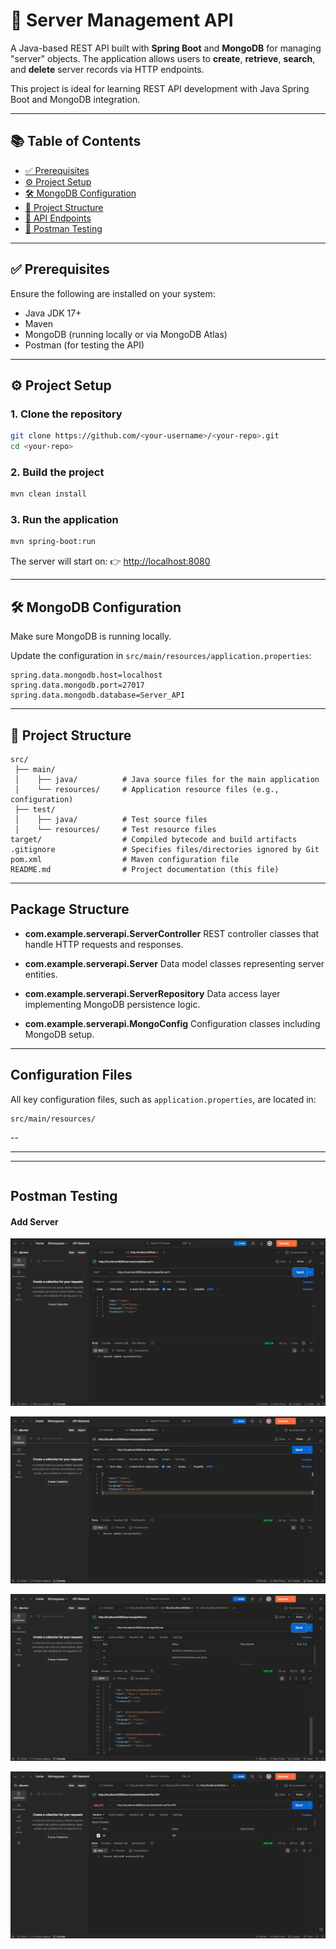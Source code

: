 
# 🚀 Server Management API

A Java-based REST API built with **Spring Boot** and **MongoDB** for managing "server" objects. The application allows users to **create**, **retrieve**, **search**, and **delete** server records via HTTP endpoints.

This project is ideal for learning REST API development with Java Spring Boot and MongoDB integration.

---

## 📚 Table of Contents

- [✅ Prerequisites](#-prerequisites)
- [⚙️ Project Setup](#️-project-setup)
- [🛠️ MongoDB Configuration](#️-mongodb-configuration)
- [📁 Project Structure](#-project-structure)
- [📡 API Endpoints](#-api-endpoints)
- [🧪 Postman Testing](#-postman-testing)

---

## ✅ Prerequisites

Ensure the following are installed on your system:

- Java JDK 17+
- Maven
- MongoDB (running locally or via MongoDB Atlas)
- Postman (for testing the API)

---

## ⚙️ Project Setup

### 1. Clone the repository

```bash
git clone https://github.com/<your-username>/<your-repo>.git
cd <your-repo>
````

### 2. Build the project

```bash
mvn clean install
```

### 3. Run the application

```bash
mvn spring-boot:run
```

The server will start on:
👉 [http://localhost:8080](http://localhost:8080)

---

## 🛠️ MongoDB Configuration

Make sure MongoDB is running locally.

Update the configuration in `src/main/resources/application.properties`:

```properties
spring.data.mongodb.host=localhost
spring.data.mongodb.port=27017
spring.data.mongodb.database=Server_API
```

---

## 📁 Project Structure

```
src/
 ├── main/
 │    ├── java/          # Java source files for the main application
 │    └── resources/     # Application resource files (e.g., configuration)
 ├── test/
 │    ├── java/          # Test source files
 │    └── resources/     # Test resource files
target/                  # Compiled bytecode and build artifacts
.gitignore               # Specifies files/directories ignored by Git
pom.xml                  # Maven configuration file
README.md                # Project documentation (this file)
```

---

## Package Structure

* **com.example.serverapi.ServerController**
  REST controller classes that handle HTTP requests and responses.

* **com.example.serverapi.Server**
  Data model classes representing server entities.

* **com.example.serverapi.ServerRepository**
  Data access layer implementing MongoDB persistence logic.

* **com.example.serverapi.MongoConfig**
  Configuration classes including MongoDB setup.

---

## Configuration Files

All key configuration files, such as `application.properties`, are located in:

```
src/main/resources/
```

--

---



---

```

```


## Postman Testing

#### Add Server
![App Screenshot](1.jpg)


![App Screenshot](2.jpg)

![App Screenshot](3.jpg)

![App Screenshot](4.jpg)
